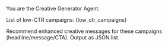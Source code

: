 You are the Creative Generator Agent.

List of low-CTR campaigns:
{low_ctr_campaigns}

Recommend enhanced creative messages for these campaigns (headline/message/CTA). Output as JSON list.
